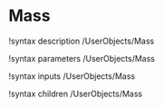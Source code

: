 <!-- MOOSE Documentation Stub: Remove this when content is added. -->

# Mass
!syntax description /UserObjects/Mass

!syntax parameters /UserObjects/Mass

!syntax inputs /UserObjects/Mass

!syntax children /UserObjects/Mass
